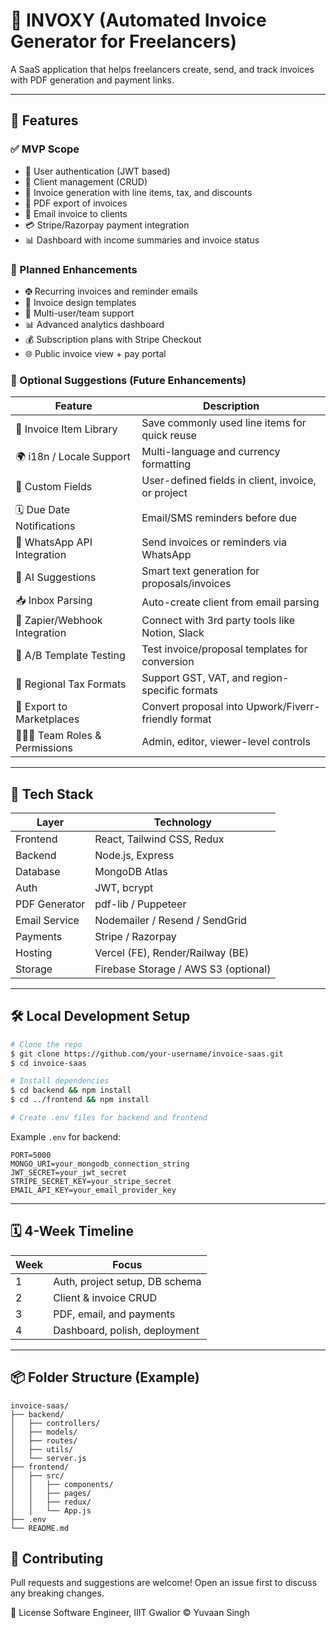 # 📄 INVOXY (Automated Invoice Generator for Freelancers)

A SaaS application that helps freelancers create, send, and track invoices with PDF generation and payment links.

---

## 🚀 Features

### ✅ MVP Scope

* 🔐 User authentication (JWT based)
* 👤 Client management (CRUD)
* 🧾 Invoice generation with line items, tax, and discounts
* 📄 PDF export of invoices
* 📧 Email invoice to clients
* 💳 Stripe/Razorpay payment integration
* 📊 Dashboard with income summaries and invoice status

### 🌟 Planned Enhancements

* 🤁 Recurring invoices and reminder emails
* 🎨 Invoice design templates
* 👥 Multi-user/team support
* 📊 Advanced analytics dashboard
* 💰 Subscription plans with Stripe Checkout
* 🌐 Public invoice view + pay portal

### 🔹 Optional Suggestions (Future Enhancements)

| Feature                           | Description                                         |
| --------------------------------- | --------------------------------------------------- |
| 🧾 Invoice Item Library           | Save commonly used line items for quick reuse       |
| 🌍 i18n / Locale Support          | Multi-language and currency formatting              |
| 🥉 Custom Fields                  | User-defined fields in client, invoice, or project  |
| 🗓️ Due Date Notifications        | Email/SMS reminders before due                      |
| 📱 WhatsApp API Integration       | Send invoices or reminders via WhatsApp             |
| 🧠 AI Suggestions                 | Smart text generation for proposals/invoices        |
| 📥 Inbox Parsing                  | Auto-create client from email parsing               |
| 🔄 Zapier/Webhook Integration     | Connect with 3rd party tools like Notion, Slack     |
| 🧪 A/B Template Testing           | Test invoice/proposal templates for conversion      |
| 🧲 Regional Tax Formats           | Support GST, VAT, and region-specific formats       |
| 💼 Export to Marketplaces         | Convert proposal into Upwork/Fiverr-friendly format |
| 👨‍👩‍👦 Team Roles & Permissions | Admin, editor, viewer-level controls                |

---

## 🧠 Tech Stack

| Layer         | Technology                           |
| ------------- | ------------------------------------ |
| Frontend      | React, Tailwind CSS, Redux           |
| Backend       | Node.js, Express                     |
| Database      | MongoDB Atlas                        |
| Auth          | JWT, bcrypt                          |
| PDF Generator | pdf-lib / Puppeteer                  |
| Email Service | Nodemailer / Resend / SendGrid       |
| Payments      | Stripe / Razorpay                    |
| Hosting       | Vercel (FE), Render/Railway (BE)     |
| Storage       | Firebase Storage / AWS S3 (optional) |

---

## 🛠️ Local Development Setup

```bash
# Clone the repo
$ git clone https://github.com/your-username/invoice-saas.git
$ cd invoice-saas

# Install dependencies
$ cd backend && npm install
$ cd ../frontend && npm install

# Create .env files for backend and frontend
```

Example `.env` for backend:

```
PORT=5000
MONGO_URI=your_mongodb_connection_string
JWT_SECRET=your_jwt_secret
STRIPE_SECRET_KEY=your_stripe_secret
EMAIL_API_KEY=your_email_provider_key
```

---

## 🗓️ 4-Week Timeline

| Week | Focus                          |
| ---- | ------------------------------ |
| 1    | Auth, project setup, DB schema |
| 2    | Client & invoice CRUD          |
| 3    | PDF, email, and payments       |
| 4    | Dashboard, polish, deployment  |

---

## 📦 Folder Structure (Example)

```
invoice-saas/
├── backend/
│   ├── controllers/
│   ├── models/
│   ├── routes/
│   ├── utils/
│   └── server.js
├── frontend/
│   ├── src/
│   │   ├── components/
│   │   ├── pages/
│   │   ├── redux/
│   │   └── App.js
├── .env
└── README.md
```

## 🙌 Contributing
Pull requests and suggestions are welcome! Open an issue first to discuss any breaking changes.

📜 License
Software Engineer, IIIT Gwalior © Yuvaan Singh

